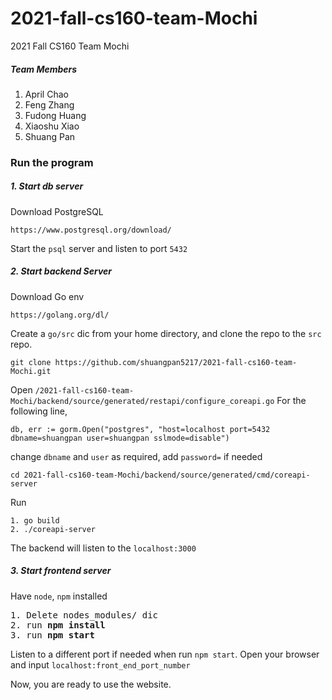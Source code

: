 # 2021-fall-cs160-team-Mochi
2021 Fall CS160 Team Mochi

##### Team Members
1. April Chao
2. Feng Zhang
3. Fudong Huang
4. Xiaoshu Xiao
5. Shuang Pan

### Run the program 
##### 1. Start db server
Download PostgreSQL
```
https://www.postgresql.org/download/
```
Start the `psql` server and listen to port `5432`

##### 2. Start backend Server
Download Go env
```
https://golang.org/dl/
```
Create a `go/src` dic from your home directory, and clone the repo to the `src` repo.
```
git clone https://github.com/shuangpan5217/2021-fall-cs160-team-Mochi.git
```
Open `/2021-fall-cs160-team-Mochi/backend/source/generated/restapi/configure_coreapi.go`
For the following line,
```
db, err := gorm.Open("postgres", "host=localhost port=5432 dbname=shuangpan user=shuangpan sslmode=disable")
```
change `dbname` and `user` as required, add `password=` if needed

```
cd 2021-fall-cs160-team-Mochi/backend/source/generated/cmd/coreapi-server
```
Run
```
1. go build
2. ./coreapi-server
```
The backend will listen to the `localhost:3000`

##### 3. Start frontend server
Have `node`, `npm` installed
<pre>
1. Delete nodes_modules/ dic
2. run <b>npm install</b>
3. run <b>npm start</b>
</pre>
Listen to a different port if needed when run `npm start`. 
Open your browser and input `localhost:front_end_port_number`

Now, you are ready to use the website.



